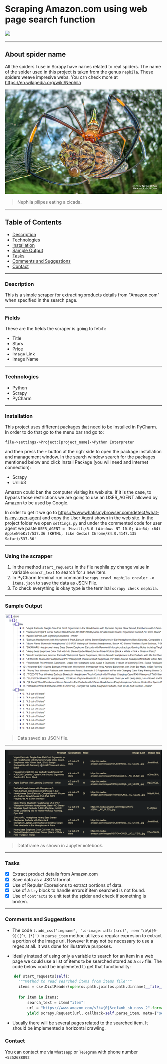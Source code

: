 # Scraping Amazon.com using web page search function

![](https://img.shields.io/badge/made_by-Ringdealer-blue)

---

## About spider name

All the spiders I use in Scrapy have names related to real spiders. The name of the spider used in this project is taken from the genus `nephila`. These spiders weave impresive webs. You can check more at https://en.wikipedia.org/wiki/Nephila

<img src="./nephila.jpg">

> Nephila pilipes eating a cicada.

---

## Table of Contents

- [Description](#description)
- [Technologies](#technologies)
- [Installation](#installation)
- [Sample Output](#sample-ouput)
- [Tasks](#tasks)
- [Comments and Suggestions](#comment)
- [Contact](#contact)

---

### Description

This is a simple scraper for extracting products details from "Amazon.com" when specified in the search page.

---

### Fields

These are the fields the scraper is going to fetch:

- Title
- Stars
- Price
- Image Link
- Image Name

---

### Technologies

- Python
- Scrapy
- PyCharm

---

### Installation

This project uses different packages that need to be installed in PyCharm. In order to do that go to the menu bar and go to:

`file->settings->Project:[project_name]->Python Interpreter`

 and then press the `+` button at the right side to open the package installation and management window. In the search window search for the packages mentioned below and click Install Package (you will need and internet connection):

 - Scrapy
 - Urllib3

  Amazon could ban the computer visiting its web site. If it is the case, to bypass those restrictions we are going to use an USER_AGENT allowed by Amazon to be used by Google. 

  In order to get it we go to https://www.whatismybrowser.com/detect/what-is-my-user-agent and copy the User Agent shown in the web site. In the project folder we open `settings.py` and under the commented code for user agent we paste
  `USER_AGENT = 'Mozilla/5.0 (Windows NT 10.0; Win64; x64) AppleWebKit/537.36 (KHTML, like Gecko) Chrome/84.0.4147.135 Safari/537.36'`

---

### Using the scrapper

1. In the method `start_requests` in the file nephila.py change value in variable `search_text` to search for a new item.
2. In PyCharm terminal run command `scrapy crawl nephila crawler -o items.json` to save the data as JSON File.
3. To check everything is okay type in the terminal `scrapy check nephila`.

---

### Sample Output

<img src="./json.jpg">

> Data saved as JSON file.

---

<img src="./demo.jpg">

> Dataframe as shown in Jupyter notebook.
---

### Tasks

- [x] Extract product details from Amazon.com
- [x] Save data as a JSON format.
- [x] Use of Regular Expresions to extract portions of data.
- [x] Use of a `try` block to handle errors if item searched is not found.
- [x] Use of `contracts` to unit test the spider and check if something is broken.

---

### Comments and Suggestions

- The code `l.add_css('imgname', '.s-image::attr(src)', re=r'\b\d[0-9]([^\.]*)')` in `parse_item` method utilizes a regular expresion to extract a portion of the image url. However it may not be necessary to use a regex at all. It was done for illustrative purposes.

- Ideally instead of using only a variable to search for an item in a web page we could use a list of items to be searched stored as a `csv` file. The code below could be implemeted to get that functionality:

```python
    def start_requests(self):
      """Method to read searched items from items file"""
      items = csv.DictReader(open(os.path.join(os.path.dirname(__file__),"./searched_items.csv")))

      for item in items:
          search_text = item["item"]
          url = "https://www.amazon.com/s?k={0}&ref=nb_sb_noss_2".format(search_text)
          yield scrapy.Request(url, callback=self.parse_item, meta={"search_text": search_text})
```

- Usually there will be several pages related to the searched item. It should be implemented a horizontal crawling.

### Contact

You can contact me via `Whatsapp` or `Telegram` with phone number `+5352688092`
